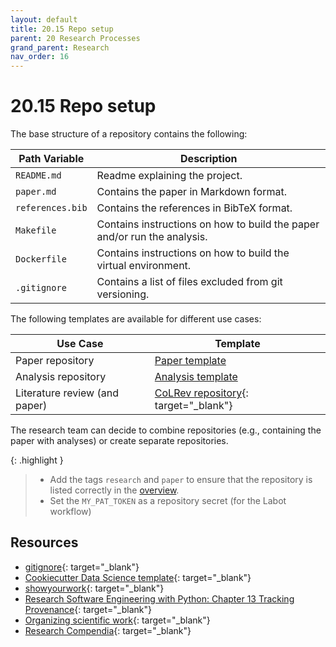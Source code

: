 ```yaml
---
layout: default
title: 20.15 Repo setup
parent: 20 Research Processes
grand_parent: Research
nav_order: 16
---
```


# 20.15 Repo setup

The base structure of a repository contains the following:

| Path Variable       | Description                                                              |
|---------------------|--------------------------------------------------------------------------|
| `README.md`         | Readme explaining the project.                                           |
| `paper.md`          | Contains the paper in Markdown format.                                   |
| `references.bib`    | Contains the references in BibTeX format.                                |
| `Makefile`          | Contains instructions on how to build the paper and/or run the analysis. |
| `Dockerfile`        | Contains instructions on how to build the virtual environment.           |
| `.gitignore`        | Contains a list of files excluded from git versioning.                   |

The following templates are available for different use cases:

| Use Case                         | Template                                                                                    |
|----------------------------------|---------------------------------------------------------------------------------------------|
| Paper repository                 | [Paper template](20.20.paper-templates.html)                                                |
| Analysis repository              | [Analysis template](20.21.analysis-templates.html)                                          |
| Literature review (and paper)    | [CoLRev repository](https://github.com/CoLRev-Environment/colrev){: target="_blank"}        |

The research team can decide to combine repositories (e.g., containing the paper with analyses) or create separate repositories.

{: .highlight }
> - Add the tags `research` and `paper` to ensure that the repository is listed correctly in the [overview](../../10-lab/18_resources/18.12.repositories.html).
> - Set the `MY_PAT_TOKEN` as a repository secret (for the Labot workflow)

## Resources

- [gitignore](https://www.toptal.com/developers/gitignore){: target="_blank"}
- [Cookiecutter Data Science template](https://cookiecutter-data-science.drivendata.org/){: target="_blank"}
- [showyourwork](https://show-your.work/en/latest/){: target="_blank"}
- [Research Software Engineering with Python: Chapter 13 Tracking Provenance](https://third-bit.com/py-rse/provenance.html){: target="_blank"}
- [Organizing scientific work](https://forschungsdaten.info/themen/organisieren-und-aufbereiten/kollaboratives-arbeiten/tools-fuer-die-organisation-wissenschaftlicher-datenarbeit/){: target="_blank"}
- [Research Compendia](https://book.the-turing-way.org/reproducible-research/compendia){: target="_blank"}
